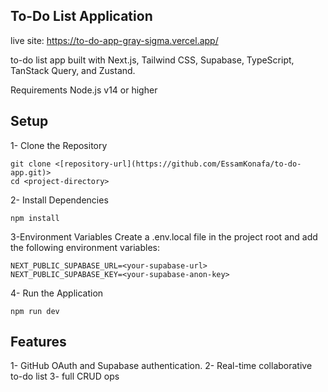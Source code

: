 ## To-Do List Application 
live site: https://to-do-app-gray-sigma.vercel.app/

to-do list app built with Next.js, Tailwind CSS, Supabase, TypeScript, TanStack Query, and Zustand.

Requirements
Node.js v14 or higher

## Setup

1- Clone the Repository
```
git clone <[repository-url](https://github.com/EssamKonafa/to-do-app.git)>
cd <project-directory>
```
2- Install Dependencies
```
npm install
```
3-Environment Variables Create a .env.local file in the project root and add the following environment variables:
```
NEXT_PUBLIC_SUPABASE_URL=<your-supabase-url>
NEXT_PUBLIC_SUPABASE_KEY=<your-supabase-anon-key>
```

4- Run the Application
```
npm run dev
```

## Features
1- GitHub OAuth and Supabase authentication.
2- Real-time collaborative to-do list
3- full CRUD ops
